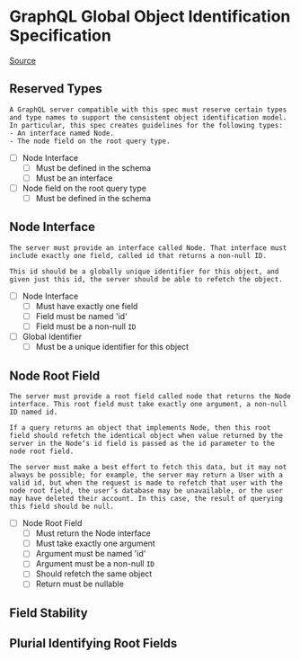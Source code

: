 # GraphQL Global Object Identification Specification

[Source](https://relay.dev/graphql/objectidentification.htm#)

## Reserved Types

```
A GraphQL server compatible with this spec must reserve certain types and type names to support the consistent object identification model. In particular, this spec creates guidelines for the following types:
- An interface named Node.
- The node field on the root query type.
```

- [ ] Node Interface
  - [ ] Must be defined in the schema
  - [ ] Must be an interface
- [ ] Node field on the root query type
  - [ ] Must be defined in the schema

## Node Interface

```
The server must provide an interface called Node. That interface must include exactly one field, called id that returns a non‐null ID.

This id should be a globally unique identifier for this object, and given just this id, the server should be able to refetch the object.
```

- [ ] Node Interface
  - [ ] Must have exactly one field
  - [ ] Field must be named 'id'
  - [ ] Field must be a non-null `ID`
- [ ] Global Identifier
  - [ ] Must be a unique identifier for this object

## Node Root Field

```
The server must provide a root field called node that returns the Node interface. This root field must take exactly one argument, a non‐null ID named id.

If a query returns an object that implements Node, then this root field should refetch the identical object when value returned by the server in the Node‘s id field is passed as the id parameter to the node root field.

The server must make a best effort to fetch this data, but it may not always be possible; for example, the server may return a User with a valid id, but when the request is made to refetch that user with the node root field, the user’s database may be unavailable, or the user may have deleted their account. In this case, the result of querying this field should be null.
```

- [ ] Node Root Field
  - [ ] Must return the Node interface
  - [ ] Must take exactly one argument
  - [ ] Argument must be named 'id'
  - [ ] Argument must be a non-null `ID`
  - [ ] Should refetch the same object
  - [ ] Return must be nullable

## Field Stability

## Plurial Identifying Root Fields
